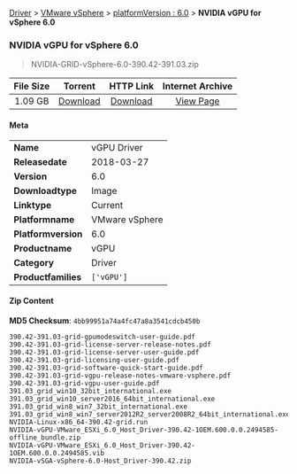 
[Driver](/README.md)  >  [VMware vSphere](/index/Driver/VMware_vSphere.md)  >  [platformVersion : 6.0](/index/Driver/VMware_vSphere/6.0.md)  >  **NVIDIA vGPU for vSphere 6.0**


###    NVIDIA vGPU for vSphere 6.0

> NVIDIA-GRID-vSphere-6.0-390.42-391.03.zip   


| **File Size** | **Torrent**  | **HTTP Link** | **Internet Archive** |
|:-------------:|:------------:|:-------------:|:--------------------:|
| 1.09 GB |  [Download](https://archive.org/download/nvgpu_NVIDIA-GRID-vSphere-6.0-390.42-391.03.zip/nvgpu_NVIDIA-GRID-vSphere-6.0-390.42-391.03.zip_archive.torrent)       | [Download](https://archive.org/compress/nvgpu_NVIDIA-GRID-vSphere-6.0-390.42-391.03.zip) | [View Page](https://archive.org/details/nvgpu_NVIDIA-GRID-vSphere-6.0-390.42-391.03.zip)       |

#### Meta

<table>
<tr><td><strong>Name</strong></td><td>vGPU Driver</td></tr>
<tr><td><strong>Releasedate</strong></td><td>2018-03-27</td></tr>
<tr><td><strong>Version</strong></td><td>6.0</td></tr>
<tr><td><strong>Downloadtype</strong></td><td>Image</td></tr>
<tr><td><strong>Linktype</strong></td><td>Current</td></tr>
<tr><td><strong>Platformname</strong></td><td>VMware vSphere</td></tr>
<tr><td><strong>Platformversion</strong></td><td>6.0</td></tr>
<tr><td><strong>Productname</strong></td><td>vGPU</td></tr>
<tr><td><strong>Category</strong></td><td>Driver</td></tr>
<tr><td><strong>Productfamilies</strong></td><td><code>['vGPU']</code></td></tr>
</table>

#### Zip Content

**MD5 Checksum**: `4bb99951a74a4fc47a8a3541cdcb450b`

```text
390.42-391.03-grid-gpumodeswitch-user-guide.pdf
390.42-391.03-grid-license-server-release-notes.pdf
390.42-391.03-grid-license-server-user-guide.pdf
390.42-391.03-grid-licensing-user-guide.pdf
390.42-391.03-grid-software-quick-start-guide.pdf
390.42-391.03-grid-vgpu-release-notes-vmware-vsphere.pdf
390.42-391.03-grid-vgpu-user-guide.pdf
391.03_grid_win10_32bit_international.exe
391.03_grid_win10_server2016_64bit_international.exe
391.03_grid_win8_win7_32bit_international.exe
391.03_grid_win8_win7_server2012R2_server2008R2_64bit_international.exe
NVIDIA-Linux-x86_64-390.42-grid.run
NVIDIA-vGPU-VMware_ESXi_6.0_Host_Driver-390.42-1OEM.600.0.0.2494585-offline_bundle.zip
NVIDIA-vGPU-VMware_ESXi_6.0_Host_Driver-390.42-1OEM.600.0.0.2494585.vib
NVIDIA-vSGA-vSphere-6.0-Host_Driver-390.42.zip
```